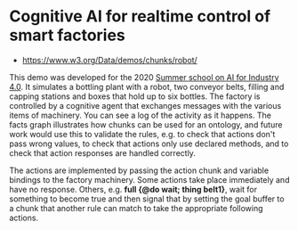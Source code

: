 # Cognitive AI for realtime control of smart factories

* https://www.w3.org/Data/demos/chunks/robot/

This demo was developed for the 2020 [Summer school on AI for Industry 4.0](https://ci.mines-stetienne.fr/ai4industry/2020/). It simulates a bottling plant with a robot, two conveyor belts, filling and capping stations and boxes that hold up to six bottles. The factory is controlled by a cognitive agent that exchanges messages with the various items of machinery. You can see a log of the activity as it happens. The facts graph illustrates how chunks can be used for an ontology, and future work would use this to validate the rules, e.g. to check that actions don't pass wrong values, to check that actions only use declared methods, and to check that action responses are handled correctly.

The actions are implemented by passing the action chunk and variable bindings to the factory machinery. Some actions take place immediately and have no response. Others, e.g. **full {@do wait; thing belt1}**, wait for something to become true and then signal that by setting the goal buffer to a chunk that another rule can match to take the appropriate following actions. 
